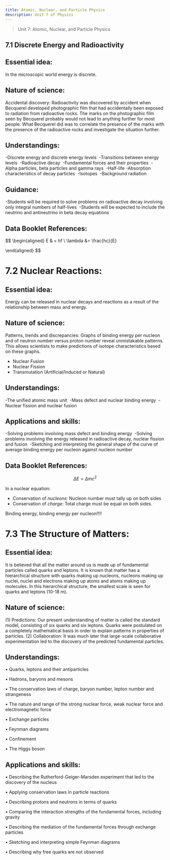 ```yaml
---
title: Atomic, Nuclear, and Particle Physics
description: Unit 7 of Physics
---
```

> Unit 7: Atomic, Nuclear, and Particle Physics

## 7.1 Discrete Energy and Radioactivity

## Essential idea: 
In the microscopic world energy is discrete.​

## Nature of science:  
Accidental discovery: Radioactivity was discovered by accident when Becquerel developed photographic film that had accidentally been exposed to radiation from radioactive rocks. The marks on the photographic film seen by Becquerel probably would not lead to anything further for most people. What Becquerel did was to correlate the presence of the marks with the presence of the radioactive rocks and investigate the situation further. 

## Understandings: ​
-Discrete energy and discrete energy levels ​
-Transitions between energy levels ​
-Radioactive decay ​
-Fundamental forces and their properties ​
-Alpha particles, beta particles and gamma rays ​
-Half-life ​
-Absorption characteristics of decay particles ​
-Isotopes ​
-Background radiation 

## Guidance: ​
-Students will be required to solve problems on radioactive decay involving only integral numbers of half-lives ​
-Students will be expected to include the neutrino and antineutrino in beta decay equations 

## Data Booklet References:
$$
\begin{aligned}
  E & = hf \\
  \lambda &= \frac{hc}{E}
  
	
\end{aligned}
$$

# 7.2 Nuclear Reactions:

## Essential idea: 
Energy can be released in nuclear decays and reactions as a result of the relationship between mass and energy.​

## Nature of science:  
Patterns, trends and discrepancies: Graphs of binding energy per nucleon and of neutron number versus proton number reveal unmistakable patterns. This allows scientists to make predictions of isotope characteristics based on these graphs.

- Nuclear Fusion
- Nuclear Fission
- Transmutation (Artificial/Induced or Natural)

## Understandings: ​
-The unified atomic mass unit ​
-Mass defect and nuclear binding energy ​
-Nuclear fission and nuclear fusion ​

## Applications and skills: ​
-Solving problems involving mass defect and binding energy ​
-Solving problems involving the energy released in radioactive decay, nuclear fission and fusion ​
-Sketching and interpreting the general shape of the curve of average binding energy per nucleon against nucleon number

## Data Booklet References:

$$
\Delta E = \Delta mc^2
$$

In a nuclear equation:

- Conservation of *nucleons*: Nucleon number must tally up on both sides
- Conservation of *charge*: Total charge must be equal on both sides.

Binding energy, binding energy per nucleon!!!!


# 7.3 The Structure of Matters:
## Essential idea: 
It is believed that all the matter around us is made up of fundamental particles called quarks and leptons. It is known that matter has a hierarchical structure with quarks making up nucleons, nucleons making up nuclei, nuclei and electrons making up atoms and atoms making up molecules. In this hierarchical structure, the smallest scale is seen for quarks and leptons (10-18 m).

## Nature of science: 
(1) Predictions: Our present understanding of matter is called the standard model, consisting of six quarks and six leptons. Quarks were postulated on a completely mathematical basis in order to explain patterns in properties of particles. (2) Collaboration: It was much later that large-scale collaborative experimentation led to the discovery of the predicted fundamental particles.

## Understandings: ​
• Quarks, leptons and their antiparticles ​

• Hadrons, baryons and mesons ​

• The conservation laws of charge, baryon number, lepton number and strangeness ​

• The nature and range of the strong nuclear force, weak nuclear force and electromagnetic force ​

• Exchange particles ​

• Feynman diagrams ​

• Confinement ​

• The Higgs boson 

## Applications and skills: ​

• Describing the Rutherford-Geiger-Marsden experiment that led to the discovery of the nucleus ​

• Applying conservation laws in particle reactions ​

• Describing protons and neutrons in terms of quarks ​

• Comparing the interaction strengths of the fundamental forces, including gravity ​

• Describing the mediation of the fundamental forces through exchange particles ​

• Sketching and interpreting simple Feynman diagrams ​

• Describing why free quarks are not observed
